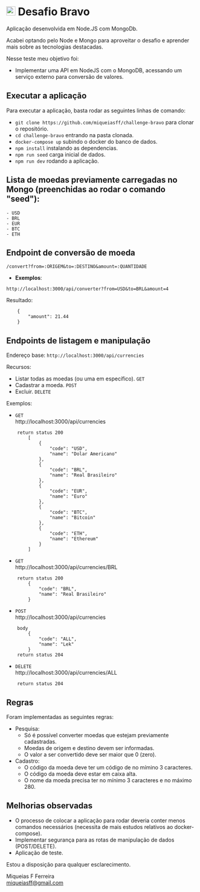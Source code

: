 # <img src="https://avatars1.githubusercontent.com/u/7063040?v=4&s=200.jpg" alt="HU" width="24" /> Desafio Bravo

Aplicação desenvolvida em Node.JS com MongoDb.


Acabei optando pelo Node e Mongo para aproveitar o desafio e aprender mais sobre as tecnologias destacadas.

Nesse teste meu objetivo foi:

- Implementar uma API em NodeJS com o MongoDB, acessando um serviço externo para conversão de valores.

## Executar a aplicação
Para executar a aplicação, basta rodar as seguintes linhas de comando:
 - `git clone https://github.com/miqueiasff/challenge-bravo` para clonar o repositório.
 - `cd challenge-bravo` entrando na pasta clonada.
 - `docker-compose up` subindo o docker do banco de dados.
 - `npm install` instalando as dependencias.
 - `npm run seed` carga inicial de dados.
 - `npm run dev` rodando a aplicação.

 ## Lista de moedas previamente carregadas no Mongo (preenchidas ao rodar o comando "seed"):
    - USD
    - BRL
    - EUR
    - BTC
    - ETH

## Endpoint de conversão de moeda

 `/convert?from=:ORIGEM&to=:DESTINO&amount=:QUANTIDADE`


- **Exemplos**:

`http://localhost:3000/api/converter?from=USD&to=BRL&amount=4`

Resultado:  
```
    {
        "amount": 21.44
    }  
```

## Endpoints de listagem e manipulação

Endereço base: `http://localhost:3000/api/currencies`

Recursos:
   - Listar todas as moedas (ou uma em específico). `GET`
   - Cadastrar a moeda. `POST`
   - Excluir. `DELETE`

Exemplos:

 - `GET`  
    http://localhost:3000/api/currencies  
```
    return status 200  
        [
            {
                "code": "USD",
                "name": "Dolar Americano"
            },
            {
                "code": "BRL",
                "name": "Real Brasileiro"
            },
            {
                "code": "EUR",
                "name": "Euro"
            },
            {
                "code": "BTC",
                "name": "Bitcoin"
            },
            {
                "code": "ETH",
                "name": "Ethereum"
            }
        ]
```

- `GET`  
    http://localhost:3000/api/currencies/BRL  
```
    return status 200  
        {
            "code": "BRL",
            "name": "Real Brasileiro"
        }  
```

- `POST`  
    http://localhost:3000/api/currencies  
```
    body  
        {
            "code": "ALL",
            "name": "Lek"
        }  
    return status 204
```

- `DELETE`  
    http://localhost:3000/api/currencies/ALL  
```
    return status 204
```

## Regras
Foram implementadas as seguintes regras:
 - Pesquisa:
    - Só é possível converter moedas que estejam previamente cadastradas.
    - Moedas de origem e destino devem ser informadas.
    - O valor a ser convertido deve ser maior que 0 (zero).
 - Cadastro:
    - O código da moeda deve ter um código de no mímino 3 caracteres.
    - O código da moeda deve estar em caixa alta.
    - O nome da moeda precisa ter no mínimo 3 caracteres e no máximo 280.



## Melhorias observadas
 - O processo de colocar a aplicação para rodar deveria conter menos comandos necessários (necessita de mais estudos relativos ao docker-compose).
 - Implementar segurança para as rotas de manipulação de dados (POST/DELETE).
 - Aplicação de teste.



Estou a disposição para qualquer esclarecimento.  

Miqueias F Ferreira  
miqueiasff@gmail.com
